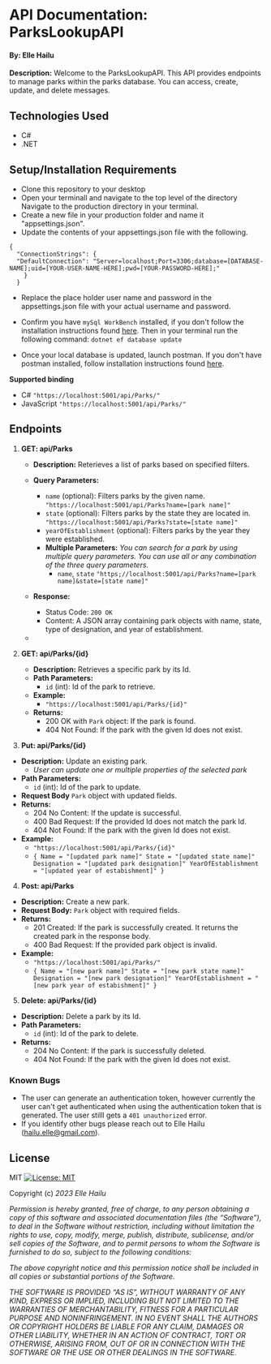 # API Documentation: ParksLookupAPI

#### By: Elle Hailu

**Description:** Welcome to the ParksLookupAPI. This API provides endpoints to manage parks within the parks database. You can access, create, update, and delete messages.

## Technologies Used

- C#
- .NET

## Setup/Installation Requirements

- Clone this repository to your desktop
- Open your terminall and navigate to the top level of the directory
  Navigate to the production directory in your terminal.
- Create a new file in your production folder and name it "appsettings.json".
- Update the contents of your appsettings.json file with the following.

```
{
  "ConnectionStrings": {
  "DefaultConnection": "Server=localhost;Port=3306;database=[DATABASE-NAME];uid=[YOUR-USER-NAME-HERE];pwd=[YOUR-PASSWORD-HERE];"
    }
  }
```

- Replace the place holder user name and password in the appsettings.json file with your actual username and password.
- Confirm you have `mySql WorkBench` installed, if you don't follow the installation instructions found [here](https://dev.mysql.com/doc/workbench/en/wb-installing.html). Then in your terminal run the following command: `dotnet ef database update`

- Once your local database is updated, launch postman. If you don't have postman installed, follow installation instructions found [here](https://www.postman.com/downloads/).

**Supported binding**

- C#
  `"https://localhost:5001/api/Parks/"`
- JavaScript
  `"https://localhost:5001/api/Parks/"`

## Endpoints

1. **GET: api/Parks**

   - **Description:** Reterieves a list of parks based on specified filters.
   - **Query Parameters:**

     - `name` (optional): Filters parks by the given name.
       `"https://localhost:5001/api/Parks?name=[park name]"`
     - `state` (optional): Filters parks by the state they are located in.
       `"https://localhost:5001/api/Parks?state=[state name]"`
     - `yearOfEstablishment` (optional): Filters parks by the year they were established.
     - **Multiple Parameters:**
       _You can search for a park by using multiple query parameters. You can use all or any combination of the three query parameters._
       - `name`, `state`
         `"https;//localhost:5001/api/Parks?name=[park name]&state=[state name]"`

   - **Response:**

     - Status Code: `200 OK`
     - Content: A JSON array containing park objects with name, state, type of designation, and year of establishment.

   -

2. **GET: api/Parks/{id}**

   - **Description:** Retrieves a specific park by its Id.
   - **Path Parameters:**
     - `id` (int): Id of the park to retrieve.
   - **Example:**
     - `"https://localhost:5001/api/Parks/{id}"`
   - **Returns:**
     - 200 OK with `Park` object: If the park is found.
     - 404 Not Found: If the park with the given Id does not exist.

3. **Put: api/Parks/{id}**

- **Description:** Update an existing park.
  - _User can update one or multiple properties of the selected park_
- **Path Parameters:**
  - `id` (int): Id of the park to update.
- **Request Body** `Park` object with updated fields.
- **Returns:**
  - 204 No Content: If the update is successful.
  - 400 Bad Request: If the provided Id does not match the park Id.
  - 404 Not Found: If the park with the given Id does not exist.
- **Example:**
  - `"https://localhost:5001/api/Parks/{id}"`
  - `{
    Name = "[updated park name]"
    State = "[updated state name]"
    Designation = "[updated park designation]"
    YearOfEstablishment = "[updated year of estabishment]"
}`

4. **Post: api/Parks**

- **Description:** Create a new park.
- **Request Body:** `Park` object with required fields.
- **Returns:**
  - 201 Created: If the park is successfully created. It returns the created park in the response body.
  - 400 Bad Request: If the provided park object is invalid.
- **Example:**
  - `"https://localhost:5001/api/Parks/"`
  - `{
    Name = "[new park name]"
    State = "[new park state name]"
    Designation = "[new park designation]"
    YearOfEstablishment = "[new park year of estabishment]"
}`

5. **Delete: api/Parks/{id}**

- **Description:** Delete a park by its Id.
- **Path Parameters:**
  - `id` (int): Id of the park to delete.
- **Returns:**
  - 204 No Content: If the park is successfully deleted.
  - 404 Not Found: If the park with the given Id does not exist.

### Known Bugs

- The user can generate an authentication token, however currently the user can't get authenticated when using the authentication token that is generated. The user stilll gets a `401 unauthorized` error.
- If you identify other bugs please reach out to Elle Hailu (hailu.elle@gmail.com).

## License

MIT [![License: MIT](https://img.shields.io/badge/License-MIT-yellow.svg)](https://opensource.org/licenses/MIT)

Copyright (c) _2023_ _Elle Hailu_

_Permission is hereby granted, free of charge, to any person obtaining a copy of this software and associated documentation files (the “Software”), to deal in the Software without restriction, including without limitation the rights to use, copy, modify, merge, publish, distribute, sublicense, and/or sell copies of the Software, and to permit persons to whom the Software is furnished to do so, subject to the following conditions:_

_The above copyright notice and this permission notice shall be included in all copies or substantial portions of the Software._

_THE SOFTWARE IS PROVIDED “AS IS”, WITHOUT WARRANTY OF ANY KIND, EXPRESS OR IMPLIED, INCLUDING BUT NOT LIMITED TO THE WARRANTIES OF MERCHANTABILITY, FITNESS FOR A PARTICULAR PURPOSE AND NONINFRINGEMENT. IN NO EVENT SHALL THE AUTHORS OR COPYRIGHT HOLDERS BE LIABLE FOR ANY CLAIM, DAMAGES OR OTHER LIABILITY, WHETHER IN AN ACTION OF CONTRACT, TORT OR OTHERWISE, ARISING FROM, OUT OF OR IN CONNECTION WITH THE SOFTWARE OR THE USE OR OTHER DEALINGS IN THE SOFTWARE._
